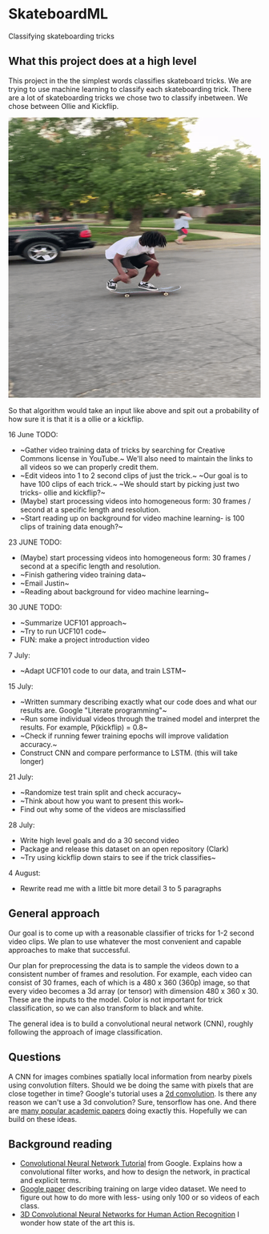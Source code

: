 # SkateboardML
Classifying skateboarding tricks

## What this project does at a high level
This project in the the simplest words classifies skateboard tricks. We are trying to use machine learning 
to classify each skateboarding trick. There are a lot of skateboarding tricks we chose two to classify inbetween.
We chose between Ollie and Kickflip.

 ![Markdown Monster](https://raw.githubusercontent.com/LightningDrop/SkateboardML/master/images/GoodFlip.gif)
 
So that algorithm would take an input like above and spit out a probability of how sure it is that it is a ollie or a kickflip.

16 June TODO:

- ~Gather video training data of tricks by searching for Creative Commons license in YouTube.~
    We'll also need to maintain the links to all videos so we can properly credit them.
- ~Edit videos into 1 to 2 second clips of just the trick.~
    ~Our goal is to have 100 clips of each trick.~
    ~We should start by picking just two tricks- ollie and kickflip?~
- (Maybe) start processing videos into homogeneous form: 30 frames / second at a specific length and resolution.
- ~Start reading up on background for video machine learning- is 100 clips of training data enough?~

23 JUNE TODO:
- (Maybe) start processing videos into homogeneous form: 30 frames / second at a specific length and resolution.
- ~Finish gathering video training data~
- ~Email Justin~
- ~Reading about background for video machine learning~

30 JUNE TODO:
- ~Summarize UCF101 approach~
- ~Try to run UCF101 code~
- FUN: make a project introduction video

7 July:
- ~Adapt UCF101 code to our data, and train LSTM~

15 July:

- ~Written summary describing exactly what our code does and what our results are. Google "Literate programming"~
- ~Run some individual videos through the trained model and interpret the results. For example, P(kickflip) = 0.8~
- ~Check if running fewer training epochs will improve validation accuracy.~
- Construct CNN and compare performance to LSTM. (this will take longer)

21 July:
- ~Randomize test train split and check accuracy~
- ~Think about how you want to present this work~
- Find out why some of the videos are misclassified

28 July:
- Write high level goals and do a 30 second video
- Package and release this dataset on an open repository (Clark)
- ~Try using kickflip down stairs to see if the trick classifies~

4 August:
- Rewrite read me with a little bit more detail 3 to 5 paragraphs

## General approach

Our goal is to come up with a reasonable classifier of tricks for 1-2 second video clips.
We plan to use whatever the most convenient and capable approaches to make that successful.

Our plan for preprocessing the data is to sample the videos down to a consistent number of frames and resolution.
For example, each video can consist of 30 frames, each of which is a 480 x 360 (360p) image, so that every video becomes a 3d array (or tensor) with dimension 480 x 360 x 30.
These are the inputs to the model.
Color is not important for trick classification, so we can also transform to black and white.

The general idea is to build a convolutional neural network (CNN), roughly following the approach of image classification.


## Questions

A CNN for images combines spatially local information from nearby pixels using convolution filters.
Should we be doing the same with pixels that are close together in time?
Google's tutorial uses a [2d convolution](https://www.tensorflow.org/api_docs/python/tf/keras/layers/Conv2D).
Is there any reason we can't use a 3d convolution?
Sure, tensorflow has one.
And there are [many popular academic papers](https://scholar.google.com/scholar?q=3d+convolution+neural+network+video&hl=en&as_sdt=0&as_vis=1&oi=scholart) doing exactly this.
Hopefully we can build on these ideas.


## Background reading

- [Convolutional Neural Network Tutorial](https://developers.google.com/machine-learning/practica/image-classification/convolutional-neural-networks) from Google.
    Explains how a convolutional filter works, and how to design the network, in practical and explicit terms.
- [Google paper](https://static.googleusercontent.com/media/research.google.com/en//pubs/archive/42455.pdf) describing training on large video dataset.
    We need to figure out how to do more with less- using only 100 or so videos of each class.
- [3D Convolutional Neural Networks for Human Action Recognition](https://icml.cc/Conferences/2010/papers/100.pdf)
    I wonder how state of the art this is.
